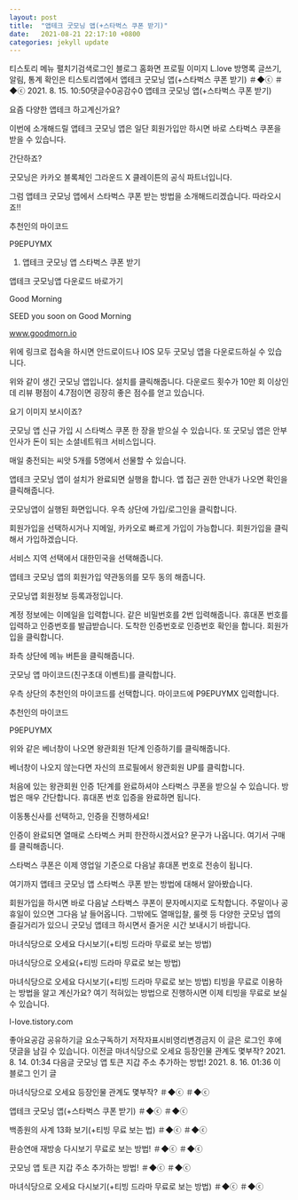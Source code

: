```yaml
---
layout: post
title:  "앱테크 굿모닝 앱(+스타벅스 쿠폰 받기)"
date:   2021-08-21 22:17:10 +0800
categories: jekyll update
---
```

티스토리 메뉴 펼치기검색로그인
블로그 홈화면
프로필 이미지
L.love
방명록
글쓰기, 알림, 통계 확인은 티스토리앱에서
앱테크 굿모닝 앱(+스타벅스 쿠폰 받기)
＃◆ⓒ ＃◆ⓒ
2021. 8. 15. 10:50댓글수0공감수0
앱테크 굿모닝 앱(+스타벅스 쿠폰 받기)
 

요즘 다양한 앱테크 하고계신가요?

이번에 소개해드릴 앱테크 굿모닝 앱은 일단 회원가입만 하시면 바로 스타벅스 쿠폰을 받을 수 있습니다. 

 

 


 

간단하죠?

 

굿모닝은 카카오 블록체인 그라운드 X 클레이튼의 공식 파트너입니다. 

그럼 앱테크 굿모닝 앱에서 스타벅스 쿠폰 받는 방법을 소개해드리겠습니다. 따라오시죠!!

 


 

추천인의 마이코드

 

P9EPUYMX

 

 

 

1. 앱테크 굿모닝 앱 스타벅스 쿠폰 받기
 

 

앱테크 굿모닝앱 다운로드 바로가기

 
Good Morning

SEED you soon on Good Morning

www.goodmorn.io
 

위에 링크로 접속을 하시면 안드로이드나 IOS 모두 굿모닝 앱을 다운로드하실 수 있습니다. 

 

 


 

위와 같이 생긴 굿모닝 앱입니다. 설치를 클릭해줍니다. 다운로드 횟수가 10만 회 이상인데 리뷰 평점이 4.7점이면 굉장히 좋은 점수를 얻고 있습니다. 

 



 

요기 이미지 보시이죠?

굿모닝 앱 신규 가입 시 스타벅스 쿠폰 한 장을 받으실 수 있습니다. 또 굿모닝 앱은 안부 인사가 돈이 되는 소셜네트워크 서비스입니다. 

 

 


 

매일 충전되는 씨앗 5개를 5명에서 선물할 수 있습니다. 

 

 


 

앱테크 굿모닝 앱이 설치가 완료되면 실행을 합니다. 앱 접근 권한 안내가 나오면 확인을 클릭해줍니다. 

 

 


 

굿모닝앱이 실행된 화면입니다. 우측 상단에 가입/로그인을 클릭합니다. 

 

 

 


 

회원가입을 선택하시거나 지메일, 카카오로 빠르게 가입이 가능합니다. 회원가입을 클릭해서 가입하겠습니다. 

 

 


 

서비스 지역 선택에서 대한민국을 선택해줍니다. 

 

 


 

앱테크 굿모닝 앱의 회원가입 약관동의를 모두 동의 해줍니다. 

 

 


 

굿모닝앱 회원정보 등록과정입니다.

 

계정 정보에는 이메일을 입력합니다. 
같은 비밀번호를 2번 입력해줍니다. 
휴대폰 번호를 입력하고 인증번호를 발급받습니다. 
도착한 인증번호로 인증번호 확인을 합니다. 
회원가입을 클릭합니다. 
 


 

좌측 상단에 메뉴 버튼을 클릭해줍니다. 

 

 


 

굿모닝 앱 마이코드(친구초대 이벤트)를 클릭합니다. 

 

 


 

우측 상단의 추천인의 마이코드를 선택합니다. 마이코드에 P9EPUYMX 입력합니다.

 

추천인의 마이코드

 

P9EPUYMX

 



 

위와 같은 베너창이 나오면 왕관회원 1단계 인증하기를 클릭해줍니다. 

베너창이 나오지 않는다면 자신의 프로필에서 왕관회원 UP를 클릭합니다. 

 

 


 

처음에 있는 왕관회원 인증 1단계를 완료하셔야 스타벅스 쿠폰을 받으실 수 있습니다. 방법은 매우 간단합니다. 휴대폰 번호 입증을 완료하면 됩니다. 

 

이동통신사를 선택하고, 인증을 진행하세요!

 

 


 

 

인증이 완료되면 열매로 스타벅스 커피 한잔하시겠서요? 문구가 나옵니다. 여기서 구매를 클릭해줍니다. 

 

 


 

스타벅스 쿠폰은 이제 영업일 기준으로 다음날 휴대폰 번호로 전송이 됩니다. 

 

 

 


 

 

여기까지 앱테크 굿모닝 앱 스타벅스 쿠폰 받는 방법에 대해서 알아봤습니다. 

회원가입을 하시면 바로 다음날 스타벅스 쿠폰이 문자메시지로 도착합니다. 주말이나 공휴일이 있으면 그다음 날 들어옵니다. 그밖에도 열매입찰, 룰렛 등 다양한 굿모닝 앱의 즐길거리가 있으니 굿모닝 앱테크 하시면서 즐거운 시간 보내시기 바랍니다. 

 

 

마녀식당으로 오세요 다시보기(+티빙 드라마 무료로 보는 방법)

 
마녀식당으로 오세요(+티빙 드라마 무료로 보는 방법)

마녀식당으로 오세요 다시보기(+티빙 드라마 무료로 보는 방법) 티빙을 무료로 이용하는 방법을 알고 계신가요? 여기 적혀있는 방법으로 진행하시면 이제 티빙을 무료로 보실 수 있습니다.

l-love.tistory.com
 

 

 


좋아요공감
공유하기글 요소구독하기
저작자표시비영리변경금지
이 글은 로그인 후에 댓글을 남길 수 있습니다.
이전글
마녀식당으로 오세요 등장인물 관계도 몇부작?
2021. 8. 14. 01:34
다음글
굿모닝 앱 토큰 지갑 주소 추가하는 방법!
2021. 8. 16. 01:36
이 블로그 인기 글

마녀식당으로 오세요 등장인물 관계도 몇부작?
＃◆ⓒ ＃◆ⓒ

앱테크 굿모닝 앱(+스타벅스 쿠폰 받기)
＃◆ⓒ ＃◆ⓒ

백종원의 사계 13화 보기(+티빙 무료 보는 법)
＃◆ⓒ ＃◆ⓒ

환승연애 재방송 다시보기 무료로 보는 방법!
＃◆ⓒ ＃◆ⓒ

굿모닝 앱 토큰 지갑 주소 추가하는 방법!
＃◆ⓒ ＃◆ⓒ

마녀식당으로 오세요 다시보기(+티빙 드라마 무료로 보는 방법)
＃◆ⓒ ＃◆ⓒ
